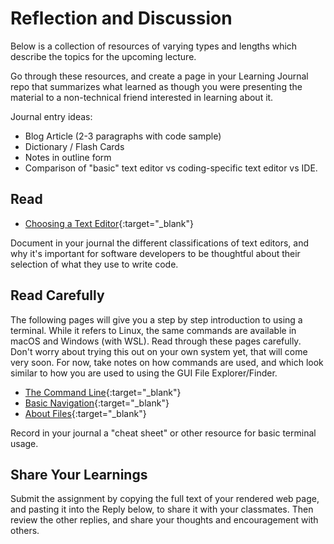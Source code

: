 # Reflection and Discussion

Below is a collection of resources of varying types and lengths which describe the topics for the upcoming lecture.  

Go through these resources, and create a page in your Learning Journal repo that summarizes what learned as though you were presenting the material to a non-technical friend interested in learning about it.

Journal entry ideas:
* Blog Article (2-3 paragraphs with code sample)
* Dictionary / Flash Cards
* Notes in outline form
* Comparison of "basic" text editor vs coding-specific text editor vs IDE.

## Read
- [Choosing a Text Editor](https://codefellows.github.io/code-102-guide/curriculum/class-02/Choosing-A-Text-Editor--The-Older-Coder.pdf){:target="_blank"}

Document in your journal the different classifications of text editors, and why it's important for software developers to be thoughtful about their selection of what they use to write code. 

## Read Carefully

The following pages will give you a step by step introduction to using a terminal. While it refers to Linux, the same commands are available in macOS and Windows (with WSL). Read through these pages carefully. Don't worry about trying this out on your own system yet, that will come very soon. For now, take notes on how commands are used, and which look similar to how you are used to using the GUI File Explorer/Finder.

- [The Command Line](https://ryanstutorials.net/linuxtutorial/commandline.php){:target="_blank"}
- [Basic Navigation](https://ryanstutorials.net/linuxtutorial/navigation.php){:target="_blank"}
- [About Files](https://ryanstutorials.net/linuxtutorial/aboutfiles.php){:target="_blank"}

Record in your journal a "cheat sheet" or other resource for basic terminal usage. 

## Share Your Learnings

Submit the assignment by copying the full text of your rendered web page, and pasting it into the Reply below, to share it with your classmates. Then review the other replies, and share your thoughts and encouragement with others. 
